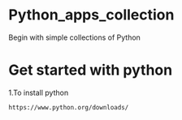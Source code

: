 # Python_apps_collection

Begin with simple collections of Python

# Get started with python  

1.To install python
```sh
https://www.python.org/downloads/ 
```

